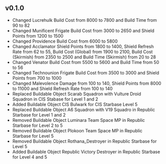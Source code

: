 ## v0.1.0

- Changed Lucrehulk Build Cost from 8000 to 7800 and Build Time from 90 to 82
- Changed Munificent Frigate Build Cost from 3000 to 2650 and Shield Points from 1200 to 1500
- Changed Providence Build Cost from 6000 to 5800
- Changed Acclamator Shield Points from 1800 to 1400, Shield Refresh Rate from 62 to 55, Build Cost (Global) from 1900 to 2100, Build Cost (Skirmish) from 2350 to 2500 and Build Time (Skirmish) from 20 to 28
- Changed Venator Build Cost from 5500 to 5600 and Build Time from 50 to 56
- Changed Technounion Frigate Build Cost from 3500 to 3000 and Shield Points from 700 to 1000
- Changed Malevolence Damage from 100 to 140, Shield Points from 8000 to 11000 and Shield Refresh Rate from 100 to 140
- Replaced Buildable Object Scarab Squadron with Vulture Droid Squadron in CIS Stabase for Level 1 and 2
- Added Buildable Object CIS Bulwark for CIS Starbase Level 5
- Replaced Buildable Object A6 Squadron with V19 Squadro in Republic Starbase for Level 1 and 2
- Removed Buildable Object Luminara Team Space MP in Republic Starbase for Level 2 to 5
- Removed Buildable Object Plokoon Team Space MP in Republic Starbase for Level 5
- Removed Buildable Object Rothana_Destroyer in Republic Starbase for Level 5
- Added Buildable Object Republic Victory Destroyer in Republic Starbase for Level 4 and 5